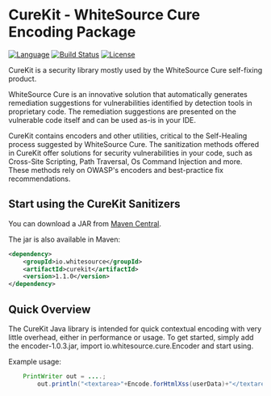 CureKit - WhiteSource Cure Encoding Package
==========================

[![Language](https://img.shields.io/badge/language-Java-pink)](https://travis-ci.org/OWASP/owasp-java-encoder) [![Build Status](https://travis-ci.org/OWASP/owasp-java-encoder.svg?branch=main)](https://travis-ci.org/OWASP/owasp-java-encoder) [![License](https://img.shields.io/badge/license-Apache%202.0-blue)](https://www.apache.org/licenses/LICENSE-2.0.html)

CureKit is a security library mostly used by the WhiteSource Cure self-fixing product.

WhiteSource Cure is an innovative solution that automatically generates remediation suggestions for vulnerabilities identified by detection tools in proprietary code.
The remediation suggestions are presented on the vulnerable code itself and can be used as-is in your IDE.

CureKit contains encoders and other utilities, critical to the Self-Healing process suggested by WhiteSource Cure.
The sanitization methods offered in CureKit offer solutions for security vulnerabilities in your code, such as
Cross-Site Scripting, Path Traversal, Os Command Injection and more.
These methods rely on OWASP's encoders and best-practice fix recommendations.

Start using the CureKit Sanitizers
-----------------------------------
You can download a JAR from [Maven Central](https://search.maven.org/artifact/io.whitesource/curekit/1.0.3/jar).

The jar is also available in Maven:

```xml
<dependency>
    <groupId>io.whitesource</groupId>
    <artifactId>curekit</artifactId>
    <version>1.1.0</version>
</dependency>
```

Quick Overview
--------------
The CureKit Java library is intended for quick contextual encoding with very little
overhead, either in performance or usage. To get started, simply add the encoder-1.0.3.jar,
import io.whitesource.cure.Encoder and start using.

Example usage:

```java
    PrintWriter out = ....;
        out.println("<textarea>"+Encode.forHtmlXss(userData)+"</textarea>");
```

